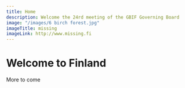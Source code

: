 ```yaml
---
title: Home
description: Welcome the 24rd meeting of the GBIF Governing Board 
image: "/images/6 birch forest.jpg"
imageTitle: missing
imageLink: http://www.missing.fi
---
```


# Welcome to Finland 

More to come
